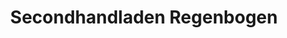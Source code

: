 ---
title: "Secondhandladen Regenbogen"
url: /rastede/secondhandladen-regenbogen/
shop: Gebrauchtwaren
---